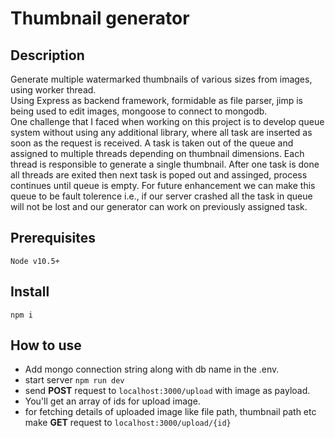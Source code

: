 # Thumbnail generator

## Description

Generate multiple watermarked thumbnails of various sizes from images, using worker thread.  
Using Express as backend framework, formidable as file parser, jimp is being used to edit images, mongoose to connect to mongodb.  
One challenge that I faced when working on this project is to develop queue system without using any additional library, where all task are inserted as soon as the request is received. A task is taken out of the queue and assigned to multiple threads depending on thumbnail dimensions. Each thread is responsible to generate a single thumbnail. After one task is done all threads are exited then next task is poped out and assinged, process continues until queue is empty.
For future enhancement we can make this queue to be fault tolerence i.e., if our server crashed all the task in queue will not be lost and our generator can work on previously assigned task.

## Prerequisites

```
Node v10.5+
```

## Install

```
npm i
```

## How to use

- Add mongo connection string along with db name in the .env.
- start server `npm run dev`
- send **POST** request to `localhost:3000/upload` with image as payload.
- You'll get an array of ids for upload image.
- for fetching details of uploaded image like file path, thumbnail path etc make **GET** request to `localhost:3000/upload/{id}`
